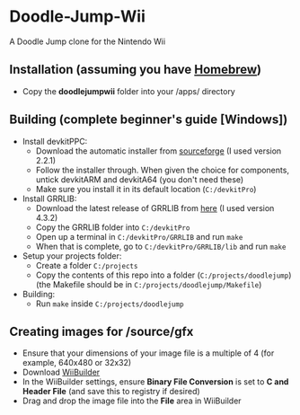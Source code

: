 # Doodle-Jump-Wii
A Doodle Jump clone for the Nintendo Wii

## Installation (assuming you have [Homebrew](http://wiibrew.org/wiki/Homebrew_Channel))
* Copy the __doodlejumpwii__ folder into your /apps/ directory

## Building (complete beginner's guide [Windows])
* Install devkitPPC:
  * Download the automatic installer from [sourceforge](https://sourceforge.net/projects/devkitpro/files/Automated%20Installer/) (I used version 2.2.1)
  * Follow the installer through. When given the choice for components, untick devkitARM and devkitA64 (you don't need these)
  * Make sure you install it in its default location (`C:/devkitPro`)
* Install GRRLIB:
  * Download the latest release of GRRLIB from [here](http://grrlib.santo.fr/wiki/wikka.php?wakka=HomePage) (I used version 4.3.2)
  * Copy the GRRLIB folder into `C:/devkitPro`
  * Open up a terminal in `C:/devkitPro/GRRLIB` and run `make`
  * When that is complete, go to `C:/devkitPro/GRRLIB/lib` and run `make`
* Setup your projects folder:
  * Create a folder `C:/projects`
  * Copy the contents of this repo into a folder (`C:/projects/doodlejump`) (the Makefile should be in `C:/projects/doodlejump/Makefile`)
* Building:
  * Run `make` inside `C:/projects/doodlejump`

## Creating images for /source/gfx
* Ensure that your dimensions of your image file is a multiple of 4 (for example, 640x480 or 32x32)
* Download [WiiBuilder](http://wiibrew.org/wiki/WiiBuilder)
* In the WiiBuilder settings, ensure __Binary File Conversion__ is set to __C and Header File__ (and save this to registry if desired)
* Drag and drop the image file into the __File__ area in WiiBuilder
